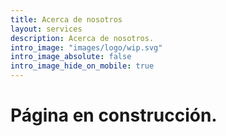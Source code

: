 ```yaml
---
title: Acerca de nosotros
layout: services
description: Acerca de nosotros.
intro_image: "images/logo/wip.svg"
intro_image_absolute: false
intro_image_hide_on_mobile: true
---
```



# Página en construcción.
